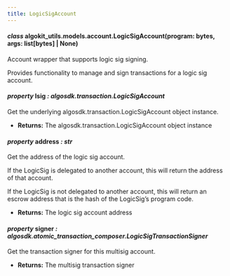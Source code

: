 ```yaml
---
title: LogicSigAccount
---
```


#### _class_ algokit_utils.models.account.LogicSigAccount(program: bytes, args: list[bytes] | None)

Account wrapper that supports logic sig signing.

Provides functionality to manage and sign transactions for a logic sig account.

#### _property_ lsig _: algosdk.transaction.LogicSigAccount_

Get the underlying algosdk.transaction.LogicSigAccount object instance.

- **Returns:**
  The algosdk.transaction.LogicSigAccount object instance

#### _property_ address _: str_

Get the address of the logic sig account.

If the LogicSig is delegated to another account, this will return the address of that account.

If the LogicSig is not delegated to another account, this will return an escrow address that is the hash of
the LogicSig’s program code.

- **Returns:**
  The logic sig account address

#### _property_ signer _: algosdk.atomic_transaction_composer.LogicSigTransactionSigner_

Get the transaction signer for this multisig account.

- **Returns:**
  The multisig transaction signer
